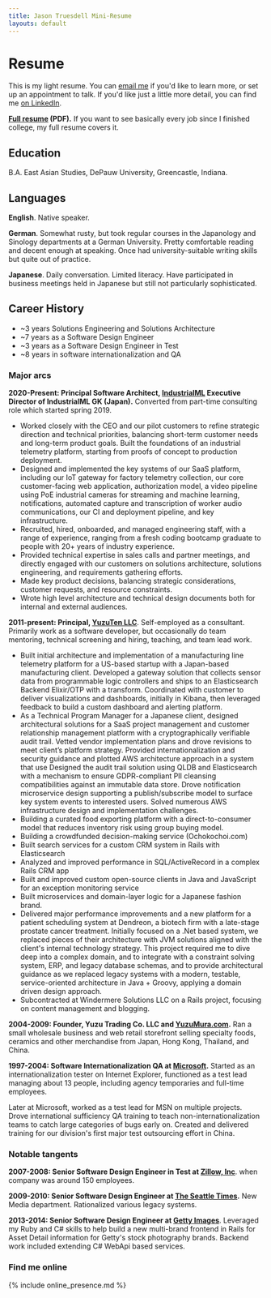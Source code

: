 ```yaml
---
title: Jason Truesdell Mini-Resume
layouts: default
---
```


# Resume

This is my light resume. You can [email me](mailto:jason@yuzuten.com)
if you'd like to learn more, or set up an appointment to talk.
If you'd like just a little more detail, you can
find me [on LinkedIn](https://www.linkedin.com/in/jasontruesdell/).

**[Full resume](https://s.jagaimo.com/personal/resume/Jason-Truesdell-Resume-latest.pdf) (PDF).** 
If you want to see basically every job since I finished college, my full resume covers it.
 
## Education
B.A. East Asian Studies, DePauw University, Greencastle, Indiana.

## Languages

**English**. Native speaker.

**German**. Somewhat rusty, but took regular courses in the Japanology
 and Sinology departments at a German University. Pretty comfortable reading
 and decent enough at speaking. Once had university-suitable writing skills
 but quite out of practice.
 
**Japanese**. Daily conversation. Limited literacy. Have participated in
business meetings held in Japanese but still not particularly sophisticated.
  
## Career History

- ~3 years Solutions Engineering and Solutions Architecture
- ~7 years as a Software Design Engineer
- ~3 years as a Software Design Engineer in Test
- ~8 years in software internationalization and QA

### Major arcs

**2020-Present:  Principal Software Architect, [IndustrialML](https://industrialml.com/)
Executive Director of IndustrialML GK (Japan).** 
Converted from part-time consulting role which started spring 2019.

- Worked closely with the CEO and our pilot customers to refine strategic direction and
technical priorities, balancing short-term customer needs and long-term product goals. Built
the foundations of an industrial telemetry platform, starting from proofs of concept to
production deployment.
- Designed and implemented the key systems of our SaaS platform, including our IoT gateway
for factory telemetry collection, our core customer-facing web application, authorization
model, a video pipeline using PoE industrial cameras for streaming and machine learning,
notifications, automated capture and transcription of worker audio communications, our CI
and deployment pipeline, and key infrastructure.
- Recruited, hired, onboarded, and managed engineering staff, with a range of experience,
ranging from a fresh coding bootcamp graduate to people with 20+ years of industry
experience.
- Provided technical expertise in sales calls and partner meetings, and directly engaged with
our customers on solutions architecture, solutions engineering, and requirements gathering
efforts.
- Made key product decisions, balancing strategic considerations, customer requests, and
resource constraints.
- Wrote high level architecture and technical design documents both for internal and external
audiences.

**2011-present: Principal, [YuzuTen LLC](https://www.yuzuten.com/)**. Self-employed as a
consultant. Primarily work as a software developer, but occasionally
do team mentoring, technical screening and hiring, teaching, and
team lead work. 

- Built initial architecture and implementation of a manufacturing line telemetry platform
      for a US-based startup with a Japan-based manufacturing client. Developed a gateway
      solution that collects sensor data from programmable logic controllers and ships to an
      Elasticsearch Backend Elixir/OTP with a transform. Coordinated with customer to deliver
      visualizations and dashboards, initially in Kibana, then leveraged feedback to build
      a custom dashboard and alerting platform.
- As a Technical Program Manager for a Japanese client, designed architectural solutions
      for a SaaS project management and customer relationship management platform with a
      cryptographically verifiable audit trail. Vetted vendor implementation plans and drove
      revisions to meet client’s platform strategy. Provided internationalization and security
      guidance and plotted AWS architecture approach in a system that use Designed the audit
      trail solution using QLDB and Elasticsearch with a mechanism to ensure GDPR-compliant PII
      cleansing compatibilities against an immutable data store. Drove notification
      microservice design supporting a publish/subscribe model to surface key system events
      to interested users. Solved numerous AWS infrastructure design and implementation challenges.
- Building a curated food exporting platform with a direct-to-consumer model that reduces
 inventory risk using group buying model.
- Building a crowdfunded decision-making service (Ochokochoi.com)
- Built search services for a custom CRM system in Rails with Elasticsearch
- Analyzed and improved performance in SQL/ActiveRecord in a complex Rails CRM app
- Built and improved custom open-source clients in Java and JavaScript for an exception monitoring service
- Built microservices and domain-layer logic for a Japanese fashion brand.
- Delivered major performance improvements and a new platform for a patient
  scheduling system at Dendreon, a biotech firm with a late-stage prostate cancer treatment.
  Initially focused on a .Net based system, we replaced pieces of their architecture with JVM solutions
  aligned with the client's internal technology strategy. This project required me to dive deep into a complex domain, 
  and to integrate with a constraint solving system, ERP, and legacy database schemas, and to provide architectural
  guidance as we replaced legacy systems with a modern, testable, service-oriented architecture in Java + Groovy,
  applying a domain driven design approach. 
- Subcontracted at Windermere Solutions LLC on a Rails project, focusing on content management and blogging.                        

**2004-2009: Founder, Yuzu Trading Co. LLC and [YuzuMura.com](http://www.yuzumura.com/).**
Ran a small wholesale business and web retail storefront selling specialty foods, ceramics and
other merchandise from Japan, Hong Kong, Thailand, and China.

**1997-2004: Software Internationalization QA at [Microsoft](https://www.microsoft.com).** Started as
an internationalization tester on Internet Explorer, functioned as a
test lead managing about 13 people, including agency temporaries
and full-time employees.

Later at Microsoft, worked as a test lead for MSN on multiple projects.
Drove international sufficiency QA training to teach non-internationalization
teams to catch large categories of bugs early on. Created and delivered
training for our division's first major test outsourcing effort in China.
  
### Notable tangents
**2007-2008: Senior Software Design Engineer in Test at [Zillow, Inc](https://www.zillow.com/)**. when company
was around 150 employees.

**2009-2010: Senior Software Design Engineer at [The Seattle Times](https://www.seattletimes.com/).** New Media
department. Rationalized various legacy systems.

**2013-2014: Senior Software Design Engineer at [Getty Images](https://www.gettyimages.com/)**. Leveraged my Ruby and C#
skills to help build a new multi-brand frontend in Rails for Asset Detail information
for Getty's stock photography brands. Backend work included extending C# WebApi based
services.

### Find me online
{% include online_presence.md %} 
